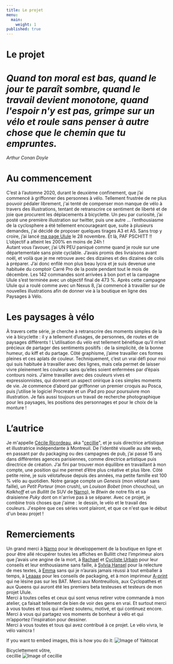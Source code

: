 ```yaml
---
title: Le projet
menu:
  main:
    weight: 1
published: true
---
```

# Le projet  

# *Quand ton moral est bas, quand le jour te paraît sombre, quand le travail devient monotone, quand l'espoir n'y est pas, grimpe sur un vélo et roule sans penser à autre chose que le chemin que tu empruntes.*

*Arthur Conan Doyle*


# Au commencement  
C’est à l’automne 2020, durant le deuxième confinement, que j’ai commencé à griffonner des personnes à vélo. Tellement frustrée de ne plus pouvoir pédaler librement, j'ai tenté de compenser mon manque de vélo à travers des illustrations, tentant de retranscrire ce sentiment de liberté et de joie que procurent les déplacements à bicyclette. 
Un peu par curiosité, j’ai posté une première illustration sur twitter, puis une autre … l’enthousiasme de la cyclosphere a été tellement encourageant que, suite à plusieurs demandes, j'ai décidé de proposer quelques tirages A3 et A5. Sans trop y croire, j’ai lancé [ma page Ulule](https://fr.ulule.com/paysages-a-velo/) le 28 novembre. 
Et là, PAF PSCHITT !! L’objectif a atteint les 200% en moins de 24h !  
Autant vous l’avouer, j’ai UN PEU paniqué comme quand je roule sur une départementale sans piste cyclable. J’avais promis des livraisons avant noël, et voilà que je me retrouve avec des dizaines et des dizaines de colis à préparer. J’ai donc enfilé mon plus beau lycra et je suis devenue une habituée du comptoir Carré Pro de la poste pendant tout le mois de décembre. Les 142 commandes sont arrivées à bon port et la campagne Ulule s’est terminée avec un objectif final de 473 %.
Après cette campagne Ulule qui a roulé comme avec un Nexus 8, j’ai commencé à travailler sur de nouvelles illustrations afin de donner vie à la boutique en ligne des Paysages à Vélo.

# Les paysages à vélo  
À travers cette série, je cherche à retranscrire des moments simples de la vie à bicyclette : il y a tellement d’usages, de personnes, de routes et de paysages différents ! L’utilisation du vélo est tellement bénéfique qu’il m’est précieux de partager des sentiments positifs : de la simplicité, de la bonne humeur, du kiff et du partage.
Côté graphisme, j’aime travailler ces formes pleines et ces aplats de couleur. Techniquement, c’est un vrai défi pour moi qui suis habituée à travailler avec des lignes, mais cela permet de laisser vivre pleinement les couleurs sans qu’elles soient enfermées par d’épais contours noirs. J’aime travailler avec des couleurs vives et expressionnistes, qui donnent un aspect onirique à ces simples moments de vie.
Je commence d’abord par griffonner un premier croquis au Posca, puis j’utilise le logiciel Procreate et un iPad pro pour poursuivre mon illustration. Je fais aussi toujours un travail de recherche photographique pour les paysages, les positions des personnages et pour le choix de la monture !

# L’autrice  
Je m'appelle [Cécile Ricordeau](https://www.cecillie.fr/), aka "[cecillie](https://twitter.com/onibd)", et je suis directrice artistique et illustratrice indépendante à Montreuil. De l'identité visuelle au site web, en passant par du packaging ou des campagnes de pub, j’ai passé 15 ans dans différentes agences parisiennes, comme directrice artistique puis directrice de création. J’ai fini par trouver mon équilibre en travaillant à mon compte, une position qui me permet d’être plus créative et plus libre.
Côté petite reine, je suis vélotafeuse depuis des années, ma petite famille est 100 % vélo au quotidien. Notre garage compte un *Genesis* (mon vélotaf sans faille), *un Petit Porteur* (mon crush), un *Louison Bobet* (mon chouchou), un *Kalkhoff* et un *Bullitt* (le SUV de [Narno](https://twitter.com/Narno)), le *Btwin* de notre fils et sa draisienne *Puky* dont on n'arrive pas à se séparer.
Avec ce projet, je combine trois choses que j'aime : le dessin, le vélo et le travail des couleurs. J'espère que ces séries vont plairont, et que ce n'est que le début d'un beau projet !

# Remerciements  
Un grand merci à [Narno](https://twitter.com/Narno) pour le développement de la boutique en ligne et pour être allé récupérer toutes les affiches en Bullitt chez l’imprimeur alors que j’avais une angine de la mort, à [Rachael](https://www.instagram.com/rachael_laporte/) et [Cycliste Urbain](https://twitter.com/CyclisteUrbain) pour leur conseils et leur enthousiasme sans faille, à [Sylvia Hansel](https://twitter.com/Schneckenbuhl) pour la relecture de mes textes, à [Emma](https://www.instagram.com/emma.chaignon/) sans qui je n’aurais jamais réussi à tout emballer à temps, à [Leaaax](https://www.instagram.com/leaaaxss/) pour les conseils de packaging, et à mon imprimeur [A-print](http://www.imprimerie-aprint.com/) qui ne lésine pas sur les BAT. Merci aux Montreuillois, aux Cyclopathes et aux Queens qui auront été les premiers beta testeuses et testeurs de mon projet Ulule.  
Merci à toutes celles et ceux qui sont venus retirer votre commande à mon atelier, ça faisait tellement de bien de voir des gens en vrai.
Et surtout merci à vous toutes et tous qui m’avez soutenu, motivé, et qui continuez encore.  
Merci à vous qui partagez vos moments de bonheur à vélo et qui m’apportez l’inspiration pour dessiner.  
Merci à vous toutes et tous qui avez contribué à ce projet. Le vélo vivra, le vélo vaincra !


If you want to embed images, this is how you do it:
![Image of Yaktocat](https://octodex.github.com/images/yaktocat.png)

Bicyclettement vôtre,  
cecillie
![Image of cecillie](images/cecillie_signature.png)
